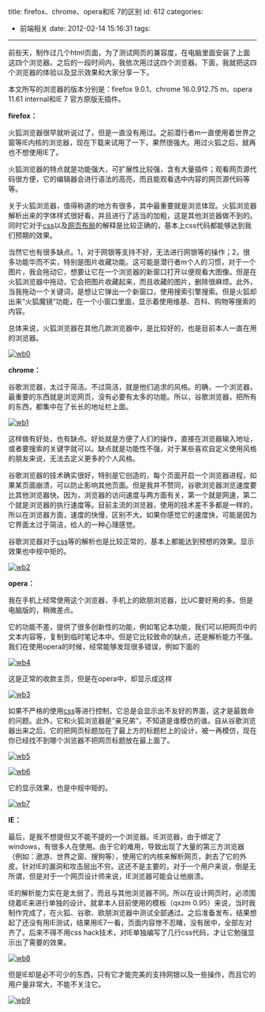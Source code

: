 title: firefox、chrome、opera和IE 7的区别
id: 612
categories:
  - 前端相关
date: 2012-02-14 15:16:31
tags:
---

前些天，制作过几个html页面，为了测试网页的兼容度，在电脑里面安装了上面这四个浏览器。之后的一段时间内，我依次用过这四个浏览器。下面，我就把这四个浏览器的体验以及显示效果和大家分享一下。

本文所写的浏览器的版本分别是：firefox 9.0.1、chrome 16.0.912.75 m、opera 11.61 internal和IE 7 官方原版无插件。

**firefox：**

火狐浏览器很早就听说过了，但是一直没有用过。之前潜行者m一直使用着世界之窗等IE内核的浏览器，现在下载来试用了一下，果然很强大。用过火狐之后，就再也不想使用IE了。

火狐浏览器的特点就是功能强大，可扩展性比较强，含有大量插件；观看网页源代码很方便，它的编辑器会进行语法的高亮，而且能观看选中内容的网页源代码等等。

关于火狐浏览器，值得称道的地方有很多，其中最重要就是浏览体现。火狐浏览器解析出来的字体样式很好看，并且进行了适当的加粗，这是其他浏览器做不到的。同时它对于[css](http://www.qianxingzhem.com/post-tag/css)以及[网页布局](http://www.qianxingzhem.com/post-category/webdev)的解释是比较正确的，基本上css代码都能够达到我们预期的效果。

当然它也有很多缺点。1，对于网银等支持不好，无法进行网银等的操作；2，很多功能华而不实，特别是图片收藏功能。这可能是潜行者m个人的习惯，对于一个图片，我会拖动它，想要让它在一个浏览器的新窗口打开以便观看大图像。但是在火狐浏览器中拖动，它会把图片收藏起来，而且收藏的图片，删除很麻烦。此外，当我拖动一个关键词，是想让它弹出一个新窗口，使用搜索引擎搜索。但是火狐却出来“火狐魔镜”功能，在一个小窗口里面，显示着使用维基、百科、购物等搜索的内容。

总体来说，火狐浏览器在其他几款浏览器中，是比较好的，也是目前本人一直在用的浏览器。

[![](http://qxzm-img.b0.upaiyun.com/blog/2012/02/wb0.jpg "wb0")](http://qxzm-img.b0.upaiyun.com/blog/2012/02/wb0.jpg)

**chrome：**

谷歌浏览器，太过于简洁。不过简洁，就是他们追求的风格。的确，一个浏览器，最重要的东西就是浏览网页，没有必要有太多的功能。所以，谷歌浏览器，把所有的东西，都集中在了长长的地址栏上面。

[![](http://qxzm-img.b0.upaiyun.com/blog/2012/02/wb1.jpg "wb1")](http://qxzm-img.b0.upaiyun.com/blog/2012/02/wb1.jpg)

这样做有好处，也有缺点。好处就是方便了人们的操作，直接在浏览器输入地址，或者要搜索的关键字就可以。缺点就是功能性不强，对于某些喜欢自定义使用风格的朋友来说，无法去定义更多的个人风格。

谷歌浏览器的技术确实很好，特别是它创造的，每个页面开启一个浏览器进程，如果某页面崩溃，可以防止影响其他页面。但是我并不赞同，谷歌浏览器浏览速度要比其他浏览器快。因为，浏览器的访问速度与两方面有关，第一个就是网速，第二个就是浏览器的执行速度等。目前主流的浏览器，使用的技术差不多都是一样的，所以在浏览器方面，速度的快慢，区别不大。如果你感觉它的速度快，可能是因为它界面太过于简洁，给人的一种心理感觉。

谷歌浏览器对于[css](http://www.qianxingzhem.com/post-tag/css)等的解析也是比较正常的，基本上都能达到预想的效果。显示效果也中规中矩的。

[![](http://qxzm-img.b0.upaiyun.com/blog/2012/02/wb2.jpg "wb2")](http://qxzm-img.b0.upaiyun.com/blog/2012/02/wb2.jpg)

**opera：**

我在手机上经常使用这个浏览器，手机上的欧朋浏览器，比UC要好用的多。但是电脑版的，稍微差点。

它的功能不差，提供了很多创新性的功能，例如笔记本功能，我们可以把网页中的文本内容等，复制到临时笔记本中。但是它比较致命的缺点，还是解析能力不强。我们在使用opera的时候，经常能够发现很多错误，例如下面的

[![](http://qxzm-img.b0.upaiyun.com/blog/2012/02/wb4.jpg "wb4")](http://qxzm-img.b0.upaiyun.com/blog/2012/02/wb4.jpg)

这是正常的收款主页，但是在opera中，却显示成这样

[![](http://qxzm-img.b0.upaiyun.com/blog/2012/02/wb3.jpg "wb3")](http://qxzm-img.b0.upaiyun.com/blog/2012/02/wb3.jpg)

如果不严格的使用[css](http://www.qianxingzhem.com/post-tag/css)等进行控制，它总是会显示出不友好的界面，这才是最致命的问题。此外，它和火狐浏览器是“亲兄弟”，不知道是谁模仿的谁。自从谷歌浏览器出来之后，它的把网页标题加在了最上方的标题栏上的设计，被一再模仿，现在你已经找不到哪个浏览器不把网页标题放在最上面了。

[![](http://qxzm-img.b0.upaiyun.com/blog/2012/02/wb5.jpg "wb5")](http://qxzm-img.b0.upaiyun.com/blog/2012/02/wb5.jpg)

[![](http://qxzm-img.b0.upaiyun.com/blog/2012/02/wb6.jpg "wb6")](http://qxzm-img.b0.upaiyun.com/blog/2012/02/wb6.jpg)

它的显示效果，也是中规中矩的。

[![](http://qxzm-img.b0.upaiyun.com/blog/2012/02/wb7.jpg "wb7")](http://qxzm-img.b0.upaiyun.com/blog/2012/02/wb7.jpg)

**IE：**

最后，是我不想提但又不能不提的一个浏览器。IE浏览器，由于绑定了windows，有很多人在使用。由于它的难用，导致出现了大量的第三方浏览器（例如：遨游、世界之窗、搜狗等），使用它的内核来解析网页，剥去了它的外皮。针对IE的漏洞和攻击层出不穷。这还不是主要的，对于一个用户来说，倒是无所谓，但是对于一个网页设计师来说，IE浏览器可能会让他崩溃。

IE的解析能力实在是太弱了，而且与其他浏览器不同。所以在设计网页时，必须围绕着IE来进行单独的设计。就拿本人目前使用的模板（qxzm 0.95）来说，当时我制作完成了，在火狐、谷歌、欧朋浏览器中测试全部通过。之后准备发布，结果想起了还没有用IE测试，结果用IE7一看，页面内容惨不忍睹，没有居中，全部左对齐了。后来不得不用css hack技术，对IE单独编写了几行css代码，才让它勉强显示出了需要的效果。

[![](http://qxzm-img.b0.upaiyun.com/blog/2012/02/wb8.jpg "wb8")](http://qxzm-img.b0.upaiyun.com/blog/2012/02/wb8.jpg)

但是IE却是必不可少的东西，只有它才能完美的支持网银以及一些操作，而且它的用户量非常大，不能不关注它。

[![](http://qxzm-img.b0.upaiyun.com/blog/2012/02/wb9.jpg "wb9")](http://qxzm-img.b0.upaiyun.com/blog/2012/02/wb9.jpg)